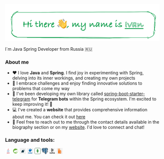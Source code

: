 <p align="center">
  <a href="https://drednote.github.io">
    <img alt="Hi there 👋, my name is Ivan" src="resources/greeting.png" />
  </a>
</p>

I`m Java Spring Developer from Russia 🇷🇺

### About me

- ❤️ I love **Java** and **Spring**. I find joy in experimenting with Spring, delving into its inner workings, and creating my own projects
- 🧐 I embrace challenges and enjoy finding innovative solutions to problems that come my way
- 🤖 I've been developing my own library called [spring-boot-starter-telegram](https://github.com/Drednote/spring-boot-starter-telegram) 
  for **Telegram bots** within the Spring ecosystem. I'm excited to keep improving it! 😬
- 💻 I've created a **website** that provides comprehensive information about me. 
  You can check it out [here](https://drednote.github.io)
- 💬 Feel free to reach out to me through the contact details available in the biography section or on my [website](https://drednote.github.io). 
  I'd love to connect and chat!

### Language and tools:

<code><img height="20" width="20" alt="java" src="resources/java.png" style="background-color:white;"></code>
<code><img height="20" width="20" alt="spring" src="resources/spring.png" style="background-color:white;"></code>
<code><img height="20" width="20" alt="gradle" src="resources/gradle.png" style="background-color:white;"></code>
<code><img height="20" width="20" alt="docker" src="resources/docker.png" style="background-color:white;"></code>
<code><img height="20" width="20" alt="mongo" src="resources/mongo.png"></code>
<code><img height="20" width="20" alt="postgres" src="resources/postgres.png" style="background-color:white;"></code>
<code><img height="20" width="20" alt="kafka" src="resources/kafka.png" style="background-color:white;"></code>
<code><img height="20" width="20" alt="rabbit" src="resources/rabbit.png" style="background-color:white;"></code>
